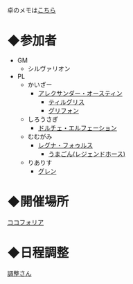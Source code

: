 卓のメモは[こちら](/HinaDoraSS/memo.md)

# ◆参加者
- GM
  - シルヴァリオン
- PL
  - かいざー
    - [アレクサンダー・オースティン](https://trpg.x0.com/ytsheet2/sw2.5/?id=46HSBW)
      - [ティルグリス](https://trpg.x0.com/ytsheet2/sw2.5/?id=fDwuU4)
      - [グリフォン](https://trpg.x0.com/ytsheet2/sw2.5/?id=w6xLz4)
  - しろうさぎ
    - [ドルチェ・エルフェーション](https://trpg.x0.com/ytsheet2/sw2.5/?id=NAMV91)
  - むむがみ
    - [レグナ・フォゥルス](https://trpg.x0.com/ytsheet2/sw2.5/?id=9TKw5G)
      - [うまごん(レジェンドホース)](https://trpg.x0.com/ytsheet2/sw2.5/?id=Lmrequ)
  - りありす
    - [グレン](https://trpg.x0.com/ytsheet2/sw2.5/?id=E70Ucx)

# ◆開催場所
[ココフォリア](https://ccfolia.com/rooms/_Q8ArLuDZ)

# ◆日程調整
[調整さん](https://chouseisan.com/s?h=24650b9c895c4fce918ed4e5d5dafc82)
